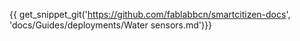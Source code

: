 {{ get_snippet_git('https://github.com/fablabbcn/smartcitizen-docs', 'docs/Guides/deployments/Water sensors.md')}}
